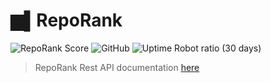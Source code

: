 
# ▆▌RepoRank
![RepoRank Score](https://api.reporank.dev/jackdevey/reporank/badge)
![GitHub](https://img.shields.io/github/license/jackdevey/reporank)
![Uptime Robot ratio (30 days)](https://img.shields.io/uptimerobot/ratio/m792296273-23514a61f05ac9b6af9b72fb)
> RepoRank Rest API documentation [here](https://github.com/jackdevey/reporank/wiki/RepoRank-API)